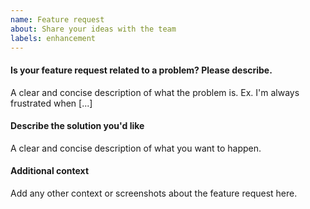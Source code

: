 ```yaml
---
name: Feature request
about: Share your ideas with the team
labels: enhancement
---
```

#### Is your feature request related to a problem? Please describe.
A clear and concise description of what the problem is. Ex. I'm always frustrated when [...]

#### Describe the solution you'd like
A clear and concise description of what you want to happen.

#### Additional context
Add any other context or screenshots about the feature request here.
